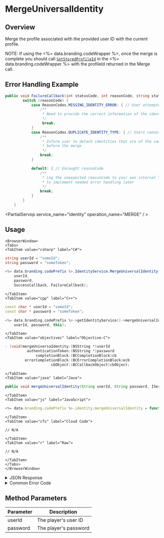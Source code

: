 # MergeUniversalIdentity
## Overview
Merge the profile associated with the provided user ID with the current profile.

NOTE: If using the <%= data.branding.codeWrapper %>, once the merge is complete you should call [<code>SetStoredProfileId</code>](/api/wrapper/setstoredprofileid) in the <%= data.branding.codeWrapper %> with the profileId returned in the Merge call.



## Error Handling Example

```csharp
public void FailureCallback(int statusCode, int reasonCode, string statusMessage, object cbObject) {
        switch (reasonCode) {
            case ReasonCodes.MISSING_IDENTITY_ERROR: { // User attempted to merge an identity that doesn't exist
                /**
                 * Need to provide the correct information of the identity to merge
                 */
                 break;
            }
            case ReasonCodes.DUPLICATE_IDENTITY_TYPE: { // Users cannot attach an identity of a type that exists on there account
                /**
                 * Inform user to detach identities that are of the same type of the merging account,
                 * before the merge
                 */
                break;
            }

            default: { // Uncaught reasonCode
                /**
                 * Log the unexpected reasonCode to your own internal logs,
                 * to implement needed error handling later
                 */
                break;
            }
        }
    }
```

<PartialServop service_name="identity" operation_name="MERGE" / >

## Usage

```mdx-code-block
<BrowserWindow>
<Tabs>
<TabItem value="csharp" label="C#">
```

```csharp
string userId = "someId";
string password = "someToken";

<%= data.branding.codePrefix %>.IdentityService.MergeUniversalIdentity(
    userId,
    password,
    SuccessCallback, FailureCallback);
```

```mdx-code-block
</TabItem>
<TabItem value="cpp" label="C++">
```

```cpp
const char * userId = "someId";
const char * password = "someToken";

<%= data.branding.codePrefix %>->getIdentityService()->mergeUniversalIdentity(
    userId, password, this);
```

```mdx-code-block
</TabItem>
<TabItem value="objectivec" label="Objective-C">
```

```objectivec
- (void)mergeUniversaIdentity:(NSString *)userId
          authenticationToken:(NSString *)password
              completionBlock:(BCCompletionBlock)cb
         errorCompletionBlock:(BCErrorCompletionBlock)ecb
                     cbObject:(BCCallbackObject)cbObject;
```

```mdx-code-block
</TabItem>
<TabItem value="java" label="Java">
```

```java
public void mergeUniversalIdentity(String userId, String password, IServerCallback callback)
```

```mdx-code-block
</TabItem>
<TabItem value="js" label="JavaScript">
```

```javascript
<%= data.branding.codePrefix %>.identity.mergeUniversalIdentity = function(userId, password, callback)
```

```mdx-code-block
</TabItem>
<TabItem value="cfs" label="Cloud Code">
```

```cfscript
// N/A
```

```mdx-code-block
</TabItem>
<TabItem value="r" label="Raw">
```

```cfscript
// N/A
```

```mdx-code-block
</TabItem>
</Tabs>
</BrowserWindow>
```

<details>
<summary>JSON Response</summary>

```json
{  
   "data":{  
      "profileId":"f94f7e2d-3cdd-4fd6-9c28-392f7875e9df"
   },
   "status":200
}
```
</details>

<details>
<summary>Common Error Code</summary>

### Status Codes
Code | Name | Description
---- | ---- | -----------
40206 | MISSING_IDENTITY_ERROR | A "profileId" was supplied in the authentication request submitted with new credentials. In other words the credentials record was not found in the <%= data.branding.productName %> database. The solution would be to provide known credentials or not supply a "profileId" if the user is actually new.
40211 | DUPLICATE_IDENTITY_TYPE | Returned when trying to attach an identity type that already exists for that profile. For instance you can have only one Universal identity for a profile.

</details>


## Method Parameters
Parameter | Description
--------- | -----------
userId | The player's user ID
password | The player's password



